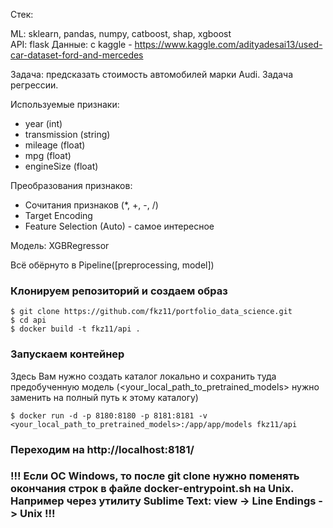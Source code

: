 Стек:

ML: sklearn, pandas, numpy, catboost, shap, xgboost  
API: flask
Данные: с kaggle - https://www.kaggle.com/adityadesai13/used-car-dataset-ford-and-mercedes

Задача: предсказать стоимость автомобилей марки Audi. Задача регрессии.

Используемые признаки:

- year (int)
- transmission (string)
- mileage (float)
- mpg (float)
- engineSize (float)

Преобразования признаков: 

- Сочитания признаков (*, +, -, /)
- Target Encoding
- Feature Selection (Auto) - самое интересное

Модель: XGBRegressor

Всё обёрнуто в Pipeline([preprocessing, model])

### Клонируем репозиторий и создаем образ
```
$ git clone https://github.com/fkz11/portfolio_data_science.git
$ cd api
$ docker build -t fkz11/api .
```

### Запускаем контейнер

Здесь Вам нужно создать каталог локально и сохранить туда предобученную модель (<your_local_path_to_pretrained_models> нужно заменить на полный путь к этому каталогу)
```
$ docker run -d -p 8180:8180 -p 8181:8181 -v <your_local_path_to_pretrained_models>:/app/app/models fkz11/api
```

### Переходим на http://localhost:8181/

### !!! Если ОС Windows, то после git clone нужно поменять окончания строк в файле docker-entrypoint.sh на Unix. Например через утилиту Sublime Text: view -> Line Endings -> Unix !!!
